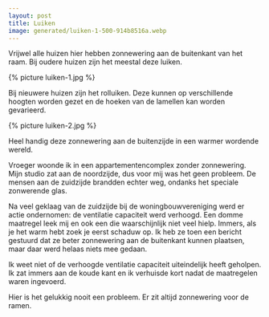 ```yaml
---
layout: post
title: Luiken
image: generated/luiken-1-500-914b8516a.webp
---
```


Vrijwel alle huizen hier hebben zonnewering aan de buitenkant van het raam. Bij oudere huizen zijn het meestal deze luiken.

{% picture luiken-1.jpg %}

Bij nieuwere huizen zijn het rolluiken. Deze kunnen op verschillende hoogten worden gezet en de hoeken van de lamellen kan worden gevarieerd.

{% picture luiken-2.jpg %}

Heel handig deze zonnewering aan de buitenzijde in een warmer wordende wereld.

Vroeger woonde ik in een appartementencomplex zonder zonnewering. Mijn studio zat aan de noordzijde, dus voor mij was het geen probleem. De mensen aan de zuidzijde brandden echter weg, ondanks het speciale zonwerende glas.

Na veel geklaag van de zuidzijde bij de woningbouwvereniging werd er actie ondernomen: de ventilatie capaciteit werd verhoogd. Een domme maatregel leek mij en ook een die waarschijnlijk niet veel hielp. Immers, als je het warm hebt zoek je eerst schaduw op. Ik heb ze toen een bericht gestuurd dat ze beter zonnewering aan de buitenkant kunnen plaatsen, maar daar werd helaas niets mee gedaan.

Ik weet niet of de verhoogde ventilatie capaciteit uiteindelijk heeft geholpen. Ik zat immers aan de koude kant en ik verhuisde kort nadat de maatregelen waren ingevoerd.

Hier is het gelukkig nooit een probleem. Er zit altijd zonnewering voor de ramen.
